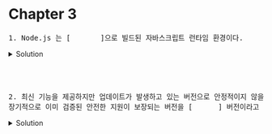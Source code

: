 # Chapter 3 

<pre>1. Node.js 는 [       ]으로 빌드된 자바스크립트 런타임 환경이다. 
</pre>

   <details>
      <summary>Solution</summary>
        <strong>V8 엔진</strong>: 웹 브라우저를 만드는데 기반을 제공하는 오픈 소스 자바스크립트 엔진, 구글 크롬, 안드로이드 브라우저에 탑재되어있다. 
        
   </details> 

<br>
<br>
<br>

<pre>2. 최신 기능을 제공하지만 업데이트가 발생하고 있는 버전으로 안정적이지 않을 수 있는 Current 버전이 있고, <br>장기적으로 이미 검증된 안전한 지원이 보장되는 버전을 [      ] 버전이라고 한다.
</pre>

   <details>
      <summary>Solution</summary>
        <strong>LTS</strong>: Long Term Supported 
        
   </details> 

<br>
<br>
<br>

